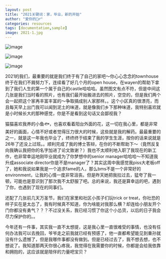 ```yaml
---
layout: post
title: "2021关键词：家，毕业，新的开始"
author: "爱你的🧍‍♂️"
categories: resources
tags: [documentation,sample]
image: 2021-1.jpg
---
```


![image](https://github.com/zachstarkup/zachstarkup.github.io/assets/img/2021-2.jpg)

![image](https://github.com/zachstarkup/zachstarkup.github.io/assets/img/2021-3.jpg)

![image](https://github.com/zachstarkup/zachstarkup.github.io/assets/img/2021-4.jpg)

2021的我们，最重要的就是我们终于有了自己的家吧～你心心念念的townhouse终于在我们不屑努力下，连续看了好几个月的open house，在wayen的帮助下拿到了我们人生的第一个属于自己的castle哈哈哈。虽然图文有点不符，但是中间这几张是我们当时看的照片，也有我们最开始搬进去的照片，空空的，但是我们两个会一起把这个家再丰富丰富的～争取搞成别人家那样。。这个小区真的很漂亮，而且每天早上出门我可以闻到泥土的味道，就是像我们乡下那种味道，我特别喜欢就是小时候长大的那种感觉，你是不是看到这句话又会鄙视我？

猫猫喜欢我养的小鱼🐟，也喜欢看着阳台外面的花，这一切在我心里，都是非常美好的画面，心情不好或者觉得压力很大的时候，这些就是我的解药。最最重要的之一，就是这一年我也毕业了，终终终于结束了我的学生生涯，按你的话来说就是26年了还没上过班。。顺利完成了我的博士答辩，在你的不断帮助下～（竟然反复向我确认我把你的名字加进了论文致谢？）我也不太顺利地入职了我现在的新工作，也非常幸运地刚毕业就成为了你梦想中的senior manager哈哈哈～不知道我升成associate director你是不是manager了？其实这周中我感觉我piss大老板off了，她和我说如果我是一个追求fame的人，那么bms不是一个非常好的environment，让我的心情一度非常沮丧。但是昨天她把我拉过去，猛夸了我一顿，可能也是意识到了那次我不太舒服了吧。总的来说，我还是算幸运的吧，遇到了你，也遇到了现在的同事们。

还配了几张前几天万圣节，我们在家里和社区小孩子们玩trick or treat，你社恐的样子实在是太怂了，我有时候真不知道，你为啥能对我那么横？却连给小朋友开个门你都没有勇气？？？不过没关系，我已经习惯了你这个小怂货，以后的日子我会尽力保护你的。。

今年还有一件事，其实我一直不太想提，这是我心里一直很难受的事情，也没有任何办法我可以去挽回，爷爷走之前我就已经有预感了，他一直都希望能见到重孙就没有什么遗憾了，但是我哪件事都没有做到。但是已经过去了，我不想去想，也不想说了。我知道那两天你很心疼我，我觉得在我需要你的时候，你都是会给我依靠和拥抱的，这应该就是陪伴的力量吧宝贝？
